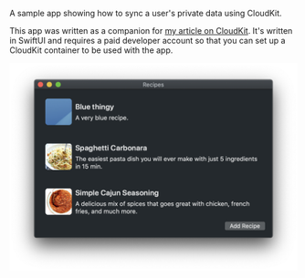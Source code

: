 A sample app showing how to sync a user's private data using CloudKit.

This app was written as a companion for [my article on CloudKit](https://rambo.codes/posts/2020-02-25-cloudkit-101). It's written in SwiftUI and requires a paid developer account so that you can set up a CloudKit container to be used with the app.

![screenshot](./screenshots/main.png)